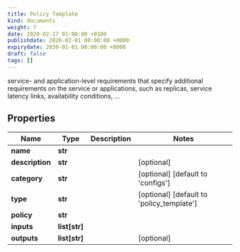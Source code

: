 ```yaml
---
title: Policy Template
kind: documents
weight: 7
date: 2020-02-17 01:00:00 +0100
publishdate: 2020-02-01 00:00:00 +0000
expirydate: 2030-01-01 00:00:00 +0000
draft: false
tags: []
---
```

service- and application-level requirements that specify additional requirements on the service or applications, such as replicas, service latency links, availability conditions, ...

## Properties

Name | Type | Description | Notes
------------ | ------------- | ------------- | -------------
**name** | **str** |  | 
**description** | **str** |  | [optional] 
**category** | **str** |  | [optional] [default to 'configs']
**type** | **str** |  | [optional] [default to 'policy_template']
**policy** | **str** |  | 
**inputs** | **list[str]** |  | 
**outputs** | **list[str]** |  | [optional]